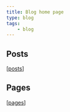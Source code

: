 ```yaml
---
title: Blog home page
type: blog
tags: 
    - blog
---
```



## Posts

[[posts]]

## Pages

[[pages]]


[//begin]: # "Autogenerated link references for markdown compatibility"
[posts]: posts.md "posts"
[pages]: pages.md "Pages"
[//end]: # "Autogenerated link references"
